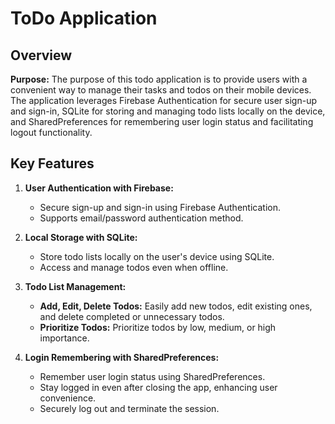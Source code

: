 # ToDo Application

## Overview

**Purpose:** The purpose of this todo application is to provide users with a convenient way to manage their tasks and todos on their mobile devices. The application leverages Firebase Authentication for secure user sign-up and sign-in, SQLite for storing and managing todo lists locally on the device, and SharedPreferences for remembering user login status and facilitating logout functionality.

## Key Features

1. **User Authentication with Firebase:**
   - Secure sign-up and sign-in using Firebase Authentication.
   - Supports email/password authentication method.

2. **Local Storage with SQLite:**
   - Store todo lists locally on the user's device using SQLite.
   - Access and manage todos even when offline.

3. **Todo List Management:**
   - **Add, Edit, Delete Todos:** Easily add new todos, edit existing ones, and delete completed or unnecessary todos.
   - **Prioritize Todos:** Prioritize todos by low, medium, or high importance.

4. **Login Remembering with SharedPreferences:**
   - Remember user login status using SharedPreferences.
   - Stay logged in even after closing the app, enhancing user convenience.
   - Securely log out and terminate the session.
